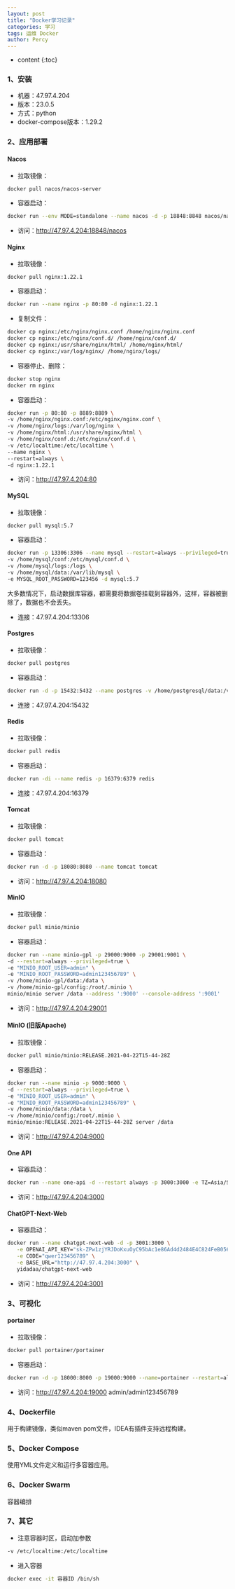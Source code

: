 ```yaml
---
layout: post
title: "Docker学习记录"
categories: 学习
tags: 运维 Docker
author: Percy
---
```


* content
{:toc}

### 1、安装
* 机器：47.97.4.204
* 版本：23.0.5
* 方式：python
* docker-compose版本：1.29.2
### 2、应用部署
#### Nacos
* 拉取镜像：
```sh
docker pull nacos/nacos-server
```
* 容器启动：
```sh
docker run --env MODE=standalone --name nacos -d -p 18848:8848 nacos/nacos-server
```
* 访问：http://47.97.4.204:18848/nacos
#### Nginx
* 拉取镜像：
```sh
docker pull nginx:1.22.1
```
* 容器启动：
```sh
docker run --name nginx -p 80:80 -d nginx:1.22.1
```
* 复制文件：
```sh
docker cp nginx:/etc/nginx/nginx.conf /home/nginx/nginx.conf
docker cp nginx:/etc/nginx/conf.d/ /home/nginx/conf.d/
docker cp nginx:/usr/share/nginx/html/ /home/nginx/html/
docker cp nginx:/var/log/nginx/ /home/nginx/logs/
```
* 容器停止、删除：
```sh
docker stop nginx
docker rm nginx
```
* 容器启动：
```sh
docker run -p 80:80 -p 8889:8889 \
-v /home/nginx/nginx.conf:/etc/nginx/nginx.conf \
-v /home/nginx/logs:/var/log/nginx \
-v /home/nginx/html:/usr/share/nginx/html \
-v /home/nginx/conf.d:/etc/nginx/conf.d \
-v /etc/localtime:/etc/localtime \
--name nginx \
--restart=always \
-d nginx:1.22.1
```
* 访问：http://47.97.4.204:80
#### MySQL
* 拉取镜像：
```sh
docker pull mysql:5.7
```
* 容器启动：
```sh
docker run -p 13306:3306 --name mysql --restart=always --privileged=true \
-v /home/mysql/conf:/etc/mysql/conf.d \
-v /home/mysql/logs:/logs \
-v /home/mysql/data:/var/lib/mysql \
-e MYSQL_ROOT_PASSWORD=123456 -d mysql:5.7
```
大多数情况下，启动数据库容器，都需要将数据卷挂载到容器外，这样，容器被删除了，数据也不会丢失。
* 连接：47.97.4.204:13306
#### Postgres
* 拉取镜像：
```sh
docker pull postgres
```
* 容器启动：
```sh
docker run -d -p 15432:5432 --name postgres -v /home/postgresql/data:/var/lib/postgresql/data --restart=always --privileged=true -e POSTGRES_PASSWORD=123456 -e ALLOW_IP_RANGE=0.0.0.0/0 postgres 
```
* 连接：47.97.4.204:15432
#### Redis
* 拉取镜像：
```sh
docker pull redis
```
* 容器启动：
```sh
docker run -di --name redis -p 16379:6379 redis
```
* 连接：47.97.4.204:16379
#### Tomcat
* 拉取镜像：
```sh
docker pull tomcat
```
* 容器启动：
```sh
docker run -d -p 18080:8080 --name tomcat tomcat
```
* 访问：http://47.97.4.204:18080
#### MinIO
* 拉取镜像：
```sh
docker pull minio/minio
```
* 容器启动：
```sh
docker run --name minio-gpl -p 29000:9000 -p 29001:9001 \
-d --restart=always --privileged=true \
-e "MINIO_ROOT_USER=admin" \
-e "MINIO_ROOT_PASSWORD=admin123456789" \
-v /home/minio-gpl/data:/data \
-v /home/minio-gpl/config:/root/.minio \
minio/minio server /data --address ':9000' --console-address ':9001'
```
* 访问：http://47.97.4.204:29001
#### MinIO (旧版Apache)
* 拉取镜像：
```sh
docker pull minio/minio:RELEASE.2021-04-22T15-44-28Z
```
* 容器启动：
```sh
docker run --name minio -p 9000:9000 \
-d --restart=always --privileged=true \
-e "MINIO_ROOT_USER=admin" \
-e "MINIO_ROOT_PASSWORD=admin123456789" \
-v /home/minio/data:/data \
-v /home/minio/config:/root/.minio \
minio/minio:RELEASE.2021-04-22T15-44-28Z server /data
```
* 访问：http://47.97.4.204:9000
#### One API
* 容器启动：
```sh
docker run --name one-api -d --restart always -p 3000:3000 -e TZ=Asia/Shanghai -e "SQL_DSN=one-api:123456@tcp(47.97.4.204:13306)/one-api" -e "REDIS_CONN_STRING=redis://11@47.97.4.204:16379" -e "SYNC_FREQUENCY=60" -v /home/ubuntu/data/one-api:/data justsong/one-api
```
* 访问：http://47.97.4.204:3000
#### ChatGPT-Next-Web
* 容器启动：
```sh
docker run --name chatgpt-next-web -d -p 3001:3000 \
   -e OPENAI_API_KEY="sk-ZPw1zjYRJDoKxuOyC95bAc1e86Ad4d2484E4C824FeB056Dc" \
   -e CODE="qwer123456789" \
   -e BASE_URL="http://47.97.4.204:3000" \
   yidadaa/chatgpt-next-web
```
* 访问：http://47.97.4.204:3001
### 3、可视化
#### portainer
* 拉取镜像：
```sh
docker pull portainer/portainer
```
* 容器启动：
```sh
docker run -d -p 18000:8000 -p 19000:9000 --name=portainer --restart=always -v /var/run/docker.sock:/var/run/docker.sock -v portainer_data:/data portainer/portainer
```
* 访问：http://47.97.4.204:19000 admin/admin123456789
### 4、Dockerfile
用于构建镜像，类似maven pom文件，IDEA有插件支持远程构建。
### 5、Docker Compose
使用YML文件定义和运行多容器应用。
### 6、Docker Swarm
容器编排
### 7、其它
* 注意容器时区，启动加参数
```sh
-v /etc/localtime:/etc/localtime
```
* 进入容器
```sh
docker exec -it 容器ID /bin/sh
```
